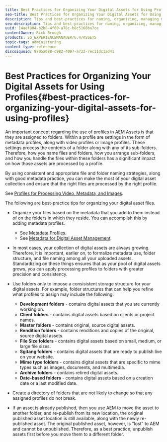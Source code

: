 ```yaml
---
title: Best Practices for Organizing Your Digital Assets for Using Profiles
seo-title: Best Practices for Organizing Your Digital Assets for Using Profiles
description: Tips and best-practices for naming, organizing, managing metadata for digital asset files.
seo-description: Tips and best-practices for naming, organizing, managing metadata for digital asset files.
uuid: 14aef804-b2b8-4f60-a78c-b8c5168ba7ce
contentOwner: Rick Brough
products: SG_EXPERIENCEMANAGER/6.4/ASSETS
topic-tags: administering
content-type: reference
discoiquuid: 9705a088-c982-4097-a732-7ec11dc1ad41
---
```


# Best Practices for Organizing Your Digital Assets for Using Profiles{#best-practices-for-organizing-your-digital-assets-for-using-profiles}

An important concept regarding the use of profiles in AEM Assets is that they are assigned to folders. Within a profile are settings in the form of metadata profiles, along with video profiles or image profiles. These settings process the contents of a folder along with any of its sub-folders. Therefore, how you name files and folders, how you arrange sub-folders, and how you handle the files within these folders has a significant impact on how those assets are processed by a profile.

By using consistent and appropriate file and folder naming strategies, along with good metadata practice, you can make the most of your digital asset collection and ensure that the right files are processed by the right profile.

See [Profiles for Processing Video, Metadata, and Images](processing-profiles.md).

The following are best-practice tips for organizing your digital asset files.

* Organize your files based on the metadata that you add to them instead of on the folders in which they reside. You can accomplish this by adding metadata profiles. 

  * See [Metadata Profiles.](metadata-profiles.md)  
  * See [Metadata for Digital Asset Management](metadata.md).  

* In most cases, your collection of digital assets are always growing. Therefore, it is important, earlier on, to formalize metadata use, folder structure, and file naming among all your uploaded assets. Standardizing on these things ensures that as your pool of digital assets grows, you can apply processing profiles to folders with greater precision and consistency.
* Use folders only to impose a consisistent storage structure for your digital assets. For example, folder structures that can help you refine what profiles to assign may include the following:

    * **Development folders** - contains digital assets that you are currently working on.
    * **Client folders** - contains digital assets based on clients or project names.  
    * **Master folders** - contains original, source digital assets.  
    * **Rendition folders** - contains renditions and copies of the original, source digital assets.  
    * **File Size folders** - contains digital assets based on small, medium, or large file sizes.  
    * **Sgitang folders** - contains digital assets that are ready to publish live on your website.
    * **Mime type folders** - contains digital assets that are specific to mime types such as images, documents, and multimedia.
    * **Archive folders** - contains retired digital assets.
    * **Date-based folders** - contains digital assets based on a creation date or a last modified date.

* Create a directory of folders that are not likely to change so that any assigned profiles do not break.
* If an asset is already published, then you use AEM to move the asset to another folder, and re-publish from its new location, the original published asset location is still available, along with the newly re-published asset. The original published asset, however, is "lost" to AEM and cannot be unpublished. Therefore, as a best practice, unpublish assets first before you move them to a different folder.

